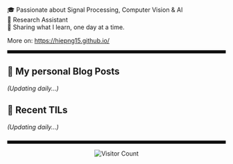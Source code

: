 🎓 Passionate about Signal Processing, Computer Vision & AI  
🔬 Research Assistant  
📖 Sharing what I learn, one day at a time.

More on: https://hiepng15.github.io/

<hr style="border: 3px solid #000000;" />


## 📰 My personal Blog Posts
<!-- BLOG_SECTION -->
*(Updating daily...)*
<!-- END_BLOG_SECTION -->

## 📝 Recent TILs
<!-- TIL_SECTION -->
*(Updating daily...)*
<!-- END_TIL_SECTION -->

###
<hr style="border: 3px solid #000000;" />

<!-- Visitor badge -->
<p align="center">
  <img src="https://komarev.com/ghpvc/?username=hiepng15&label=👁Visitors&color=0e75b6&style=flat-square" alt="Visitor Count" />
</p>


